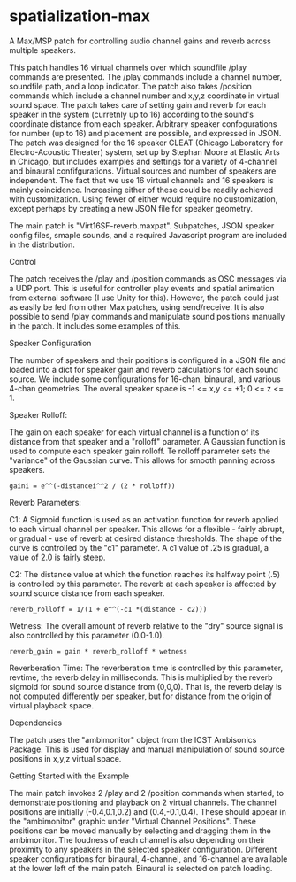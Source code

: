 # spatialization-max
A Max/MSP patch for controlling audio channel gains and reverb across multiple speakers. 

This patch handles 16 virtual channels over which soundfile /play commands are presented. The /play commands include a channel number, soundfile path, and a loop indicator. The patch also takes /position commands which include a channel number and x,y,z coordinate in virtual sound space. The patch takes care of setting gain and reverb for each speaker in the system (curretnly up to 16) according to the sound's coordinate distance from each speaker. Arbitrary speaker confogurations for number (up to 16) and placement are possible, and expressed in JSON. The patch was designed for the 16 speaker CLEAT (Chicago Laboratory for Electro-Acoustic Theater) system, set up by Stephan Moore at Elastic Arts in Chicago, but includes examples and settings for a variety of 4-channel and binaural confifgurations. Virtual sources and number of speakers are independent. The fact that we use 16 virtual channels and 16 speakers is mainly coincidence. Increasing either of these could be readily achieved with customization. Using fewer of either would require no customization, except perhaps by creating a new JSON file for speaker geometry. 

The main patch is "Virt16SF-reverb.maxpat". Subpatches, JSON speaker config files, smaple sounds, and a required Javascript program are included in the distribution.

Control

The patch receives the /play and /position commands as OSC messages via a UDP port. This is useful for 
controller play events and spatial animation from external software (I use Unity for this). However, 
the patch could just as easily be fed from other Max patches, using send/receive. It is also possible to 
send /play commands and manipulate sound positions manually in the patch. It includes some examples of this. 

Speaker Configuration

The number of speakers and their positions is configured in a JSON file and loaded into a dict for speaker 
gain and reverb calculations for each sound source. We include some configurations for 16-chan, binaural, and various 4-chan geometries. The overal speaker space is -1 <= x,y <= +1; 0 <= z <= 1.

Speaker Rolloff:

The gain on each speaker for each virtual channel is a function of its distance from that speaker and a 
"rolloff" parameter. A Gaussian function is used to compute each speaker gain rolloff. Te rolloff 
parameter sets the "variance" of the Gaussian curve. This allows for smooth panning across speakers.

    gaini = e^^(-distancei^^2 / (2 * rolloff))

Reverb Parameters:

C1: A Sigmoid function is used as an activation function for reverb applied to each virtual channel 
per speaker. This allows for a flexible - fairly abrupt, or gradual  - use of reverb at desired distance 
thresholds. The shape of the curve is controlled by the "c1" parameter. A c1 value of .25 is gradual, 
a value of 2.0 is fairly steep.

C2: The distance value at which the function reaches its halfway point (.5) is controlled by this 
parameter. The reverb at each speaker is affected by sound source distance from each speaker.

    reverb_rolloff = 1/(1 + e^^(-c1 *(distance - c2)))

Wetness:
The overall amount of reverb relative to the "dry" source signal is also controlled by this parameter 
(0.0-1.0).

    reverb_gain = gain * reverb_rolloff * wetness

Reverberation Time: 
The reverberation time is controlled by this parameter, revtime, the reverb delay in milliseconds. 
This is multiplied by the reverb sigmoid for sound source distance from (0,0,0). That is, the reverb 
delay is not computed differently per speaker, but for distance from the origin of virtual playback space.

Dependencies

The patch uses the "ambimonitor" object from the ICST Ambisonics Package. This is used for display and 
manual manipulation of sound source positions in x,y,z virtual space. 

Getting Started with the Example

The main patch invokes 2 /play and 2 /position commands when started, to demonstrate positioning and playback on 2 virtual channels. The channel positions are initially (-0.4,0.1,0.2) and (0.4,-0.1,0.4). These should appear in the "ambimonitor" graphic under "Virtual Channel Positions". These positions can be moved manually by selecting and dragging them in the ambimonitor. The loudness of each channel is also depending on their proximity to any speakers in the selected speaker 
configuration. Different speaker configurations for binaural, 4-channel, and 16-channel are available at the lower left 
of the main patch. Binaural is selected on patch loading. 

